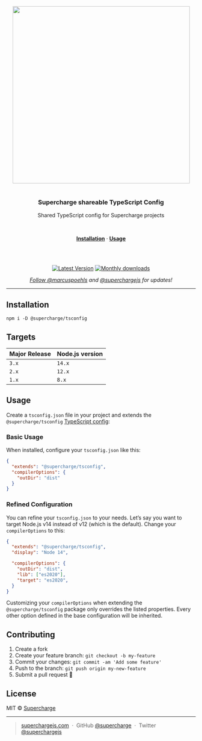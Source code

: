 <div align="center">
  <a href="https://superchargejs.com">
    <img width="471" style="max-width:100%;" src="https://superchargejs.com/images/supercharge-text.svg" />
  </a>
  <br/>
  <br/>
  <p>
    <h3>Supercharge shareable TypeScript Config</h3>
  </p>
  <p>
    Shared TypeScript config for Supercharge projects
  </p>
  <br/>
  <p>
    <a href="#installation"><strong>Installation</strong></a> ·
    <a href="#usage"><strong>Usage</strong></a>
  </p>
  <br/>
  <br/>
  <p>
    <a href="https://www.npmjs.com/package/@supercharge/tsconfig"><img src="https://img.shields.io/npm/v/@supercharge/tsconfig.svg" alt="Latest Version"></a>
    <a href="https://www.npmjs.com/package/@supercharge/tsconfig"><img src="https://img.shields.io/npm/dm/@supercharge/tsconfig.svg" alt="Monthly downloads">
  </p>
  <p>
    <em>Follow <a href="http://twitter.com/marcuspoehls">@marcuspoehls</a> and <a href="http://twitter.com/superchargejs">@superchargejs</a> for updates!</em>
  </p>
</div>

---

## Installation

```
npm i -D @supercharge/tsconfig
```


## Targets

| Major Release | Node.js version |
| ------------- | --------------- |
| `3.x`         | `14.x`          |
| `2.x`         | `12.x`          |
| `1.x`         | `8.x`           |


## Usage
Create a `tsconfig.json` file in your project and extends the `@supercharge/tsconfig` [TypeScript config](https://www.typescriptlang.org/docs/handbook/tsconfig-json.html):

### Basic Usage
When installed, configure your `tsconfig.json` like this:

```json
{
  "extends": "@supercharge/tsconfig",
  "compilerOptions": {
    "outDir": "dist"
  }
}
```


### Refined Configuration
You can refine your `tsconfig.json` to your needs. Let’s say you want to target Node.js v14 instead of v12 (which is the default). Change your `compilerOptions` to this:

```json
{
  "extends": "@supercharge/tsconfig",
  "display": "Node 14",

  "compilerOptions": {
    "outDir": "dist",
    "lib": ["es2020"],
    "target": "es2020",
  }
}
```

Customizing your `compilerOptions` when extending the `@supercharge/tsconfig` package only overrides the listed properties. Every other option defined in the base configuration will be inherited.


## Contributing

1.  Create a fork
2.  Create your feature branch: `git checkout -b my-feature`
3.  Commit your changes: `git commit -am 'Add some feature'`
4.  Push to the branch: `git push origin my-new-feature`
5.  Submit a pull request 🚀


## License
MIT © [Supercharge](https://superchargejs.com)

---

> [superchargejs.com](https://superchargejs.com) &nbsp;&middot;&nbsp;
> GitHub [@supercharge](https://github.com/supercharge) &nbsp;&middot;&nbsp;
> Twitter [@superchargejs](https://twitter.com/superchargejs)
